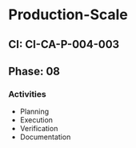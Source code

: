 # Production-Scale

## CI: CI-CA-P-004-003
## Phase: 08

### Activities
- Planning
- Execution
- Verification
- Documentation
